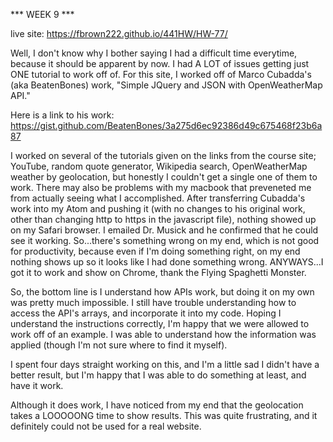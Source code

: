 *** WEEK 9 ***


live site: https://fbrown222.github.io/441HW/HW-77/


Well, I don't know why I bother saying I had a difficult time everytime, because it should be apparent by now. I had A LOT of issues getting just ONE tutorial to work off of. For this site, I worked off of Marco Cubadda's (aka BeatenBones) work, "Simple JQuery and JSON with OpenWeatherMap API."

Here is a link to his work:
https://gist.github.com/BeatenBones/3a275d6ec92386d49c675468f23b6a87

I worked on several of the tutorials given on the links from the course site; YouTube, random quote generator, Wikipedia search, OpenWeatherMap weather by geolocation, but honestly I couldn't get a single one of them to work. There may also be problems with my macbook that preveneted me from actually seeing what I accomplished. After transferring Cubadda's work into my Atom and pushing it (with no changes to his original work, other than changing http to https in the javascript file), nothing showed up on my Safari browser. I emailed Dr. Musick and he confirmed that he could see it working. So...there's something wrong on my end, which is not good for productivity, because even if I'm doing something right, on my end nothing shows up so it looks like I had done something wrong.
ANYWAYS...I got it to work and show on Chrome, thank the Flying Spaghetti Monster.

So, the bottom line is I understand how APIs work, but doing it on my own was pretty much impossible. I still have trouble understanding how to access the API's arrays, and incorporate it into my code. Hoping I understand the instructions correctly, I'm happy that we were allowed to work off of an example. I was able to understand how the information was applied (though I'm not sure where to find it myself).

I spent four days straight working on this, and I'm a little sad I didn't have a better result, but I'm happy that I was able to do something at least, and have it work.

Although it does work, I have noticed from my end that the geolocation takes a LOOOOONG time to show results. This was quite frustrating, and it definitely could not be used for a real website.
